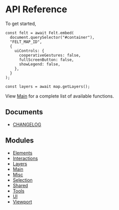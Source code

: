 # API Reference

To get started, 
```
const felt = await Felt.embed(
  document.querySelector("#container"),
  "FELT_MAP_ID",
  {
    uiControls: {
      cooperativeGestures: false,
      fullScreenButton: false,
      showLegend: false,
    },
  }
);

const layers = await map.getLayers();

```

View [Main](Main.md) for a complete list of available functions.

## Documents

- [CHANGELOG](documents/CHANGELOG.md)

## Modules

- [Elements](Elements.md)
- [Interactions](Interactions.md)
- [Layers](Layers.md)
- [Main](Main.md)
- [Misc](Misc.md)
- [Selection](Selection.md)
- [Shared](Shared.md)
- [Tools](Tools.md)
- [UI](UI.md)
- [Viewport](Viewport.md)
